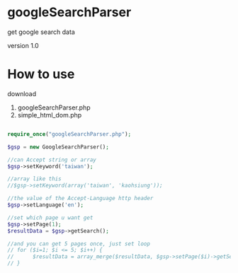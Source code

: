 # googleSearchParser

get google search data

version 1.0

# How to use

download 
1. googleSearchParser.php
2. simple_html_dom.php

```php

require_once("googleSearchParser.php");

$gsp = new GoogleSearchParser();

//can Accept string or array
$gsp->setKeyword('taiwan');

//array like this
//$gsp->setKeyword(array('taiwan', 'kaohsiung'));

//the value of the Accept-Language http header
$gsp->setLanguage('en');

//set which page u want get
$gsp->setPage(1);
$resultData = $gsp->getSearch();

//and you can get 5 pages once, just set loop
// for ($i=1; $i <= 5; $i++) { 
//  	$resultData = array_merge($resultData, $gsp->setPage($i)->getSearch());
// } 

```
